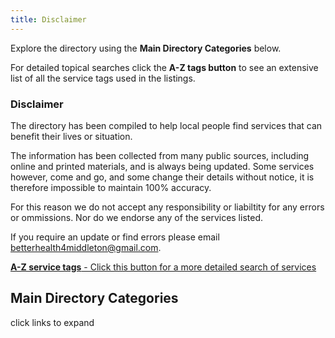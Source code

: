 ```yaml
---
title: Disclaimer
---
```


Explore the directory using the **Main Directory Categories** below.

For detailed topical searches click the **A-Z tags button** to see an extensive list of all the service tags used in the listings.

### Disclaimer

The directory has been compiled to help local people find services that can benefit their lives or situation. 

The information has been collected from many public sources, including online and printed materials, and is always being updated. 
Some services however, come and go, and some change their details without notice, it is therefore impossible to maintain 100% accuracy.  

For this reason we do not accept any responsibility or liabiltity for any errors or ommissions.  Nor do we endorse any of the services listed.

If you require an update or find errors please email [betterhealth4middleton@gmail.com](mailto:betterhealth4middleton@gmail.com).

<a href="/tags" class="button">**A-Z service tags** - Click this button for a more detailed search of services</a>

## Main Directory Categories
click links to expand
